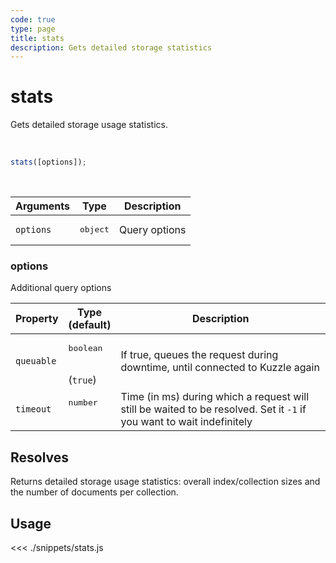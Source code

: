```yaml
---
code: true
type: page
title: stats
description: Gets detailed storage statistics
---
```


# stats

<SinceBadge version="Kuzzle 2.10.0"/>
<SinceBadge version="auto-version"/>

Gets detailed storage usage statistics.

<br/>

```js
stats([options]);
```

<br/>

| Arguments | Type              | Description   |
| --------- | ----------------- | ------------- |
| `options` | <pre>object</pre> | Query options |

### options

Additional query options

| Property   | Type<br/>(default)              | Description                                                                                                           |
| ---------- | ------------------------------- | --------------------------------------------------------------------------------------------------------------------- |
| `queuable` | <pre>boolean</pre><br/>(`true`) | If true, queues the request during downtime, until connected to Kuzzle again                                          |
| `timeout`  | <pre>number</pre><br/>          | Time (in ms) during which a request will still be waited to be resolved. Set it `-1` if you want to wait indefinitely |

## Resolves

Returns detailed storage usage statistics: overall index/collection sizes and the number of documents per collection.

## Usage

<<< ./snippets/stats.js
